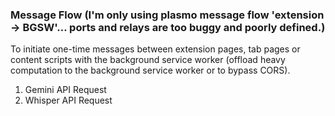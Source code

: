 ### Message Flow (I'm only using plasmo message flow 'extension -> BGSW'... ports and relays are too buggy and poorly defined.)

To initiate one-time messages between extension pages, tab pages or content scripts with the background service worker (offload heavy computation to the background service worker or to bypass CORS).

1. Gemini API Request
2. Whisper API Request
